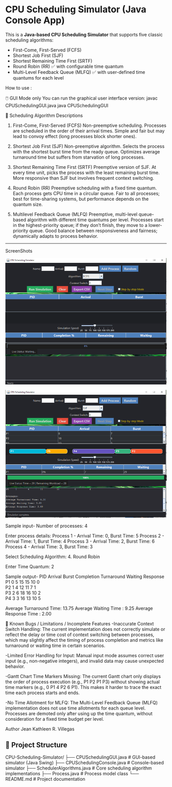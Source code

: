 # CPU Scheduling Simulator (Java Console App)

This is a **Java-based CPU Scheduling Simulator** that supports five classic scheduling algorithms:

- First-Come, First-Served (FCFS)
- Shortest Job First (SJF)
- Shortest Remaining Time First (SRTF)
- Round Robin (RR) ✅ with configurable time quantum
- Multi-Level Feedback Queue (MLFQ) ✅ with user-defined time quantums for each level

How to use :

🖱️ GUI Mode only
You can run the graphical user interface version:
javac CPUSchedulingGUI.java
java CPUSchedulingGUI

🧠 Scheduling Algorithm Descriptions
1. First-Come, First-Served (FCFS)
Non-preemptive scheduling.
Processes are scheduled in the order of their arrival times.
Simple and fair but may lead to convoy effect (long processes block shorter ones).

2. Shortest Job First (SJF)
Non-preemptive algorithm.
Selects the process with the shortest burst time from the ready queue.
Optimizes average turnaround time but suffers from starvation of long processes.

3. Shortest Remaining Time First (SRTF)
Preemptive version of SJF.
At every time unit, picks the process with the least remaining burst time.
More responsive than SJF but involves frequent context switching.

4. Round Robin (RR)
Preemptive scheduling with a fixed time quantum.
Each process gets CPU time in a circular queue.
Fair to all processes; best for time-sharing systems, but performance depends on the quantum size.

5. Multilevel Feedback Queue (MLFQ)
Preemptive, multi-level queue-based algorithm with different time quantums per level.
Processes start in the highest-priority queue; if they don’t finish, they move to a lower-priority queue.
Good balance between responsiveness and fairness; dynamically adapts to process behavior.

---
ScreenShots
 
![image alt](https://github.com/JeanKathlee/CPUScheduler/blob/05a363ef348955ff3944a24607d42386ed520231/Screenshot%202025-07-17%20174625.png)

![image alt](https://github.com/JeanKathlee/CPUScheduler/blob/25deb2db7d146a41b37bd2a13173638628496b5b/Screenshot%202025-07-17%20174700.png)

Sample input-
Number of processes: 4

Enter process details:
Process 1 - Arrival Time: 0, Burst Time: 5
Process 2 - Arrival Time: 1, Burst Time: 4
Process 3 - Arrival Time: 2, Burst Time: 6
Process 4 - Arrival Time: 3, Burst Time: 3

Select Scheduling Algorithm:
4. Round Robin

Enter Time Quantum:
2

Sample output-
PID    Arrival  Burst  Completion  Turnaround  Waiting  Response
P1     0        5        15          15           10         0         
P2     1        4        12          11           7          1         
P3     2        6        18          16           10         2         
P4     3        3        16          13           10         5         

Average Turnaround Time: 13.75
Average Waiting Time   : 9.25
Average Response Time  : 2.00

🔧 Known Bugs / Limitations / Incomplete Features
-Inaccurate Context Switch Handling:
The current implementation does not correctly simulate or reflect the delay or time cost of context switching between processes, which may slightly affect the timing of process completion and metrics like turnaround or waiting time in certain scenarios.


-Limited Error Handling for Input:
Manual input mode assumes correct user input (e.g., non-negative integers), and invalid data may cause unexpected behavior.

-Gantt Chart Time Markers Missing:
The current Gantt chart only displays the order of process execution (e.g., P1 P2 P1 P3) without showing actual time markers (e.g., 0 P1 4 P2 6 P1). This makes it harder to trace the exact time each process starts and ends.

-No Time Allotment for MLFQ:
The Multi-Level Feedback Queue (MLFQ) implementation does not use time allotments for each queue level. Processes are demoted only after using up the time quantum, without consideration for a fixed time budget per level.

Author
Jean Kathleen R. Villegas

## 📂 Project Structure
CPU-Scheduling-Simulator/
├── CPUSchedulingGUI.java         # GUI-based simulator (Java Swing)
├── CPUSchedulingConsole.java     # Console-based simulator
├── SchedulerAlgorithms.java      # Core scheduling algorithm implementations
├── Process.java                  # Process model class
└── README.md                     # Project documentation

